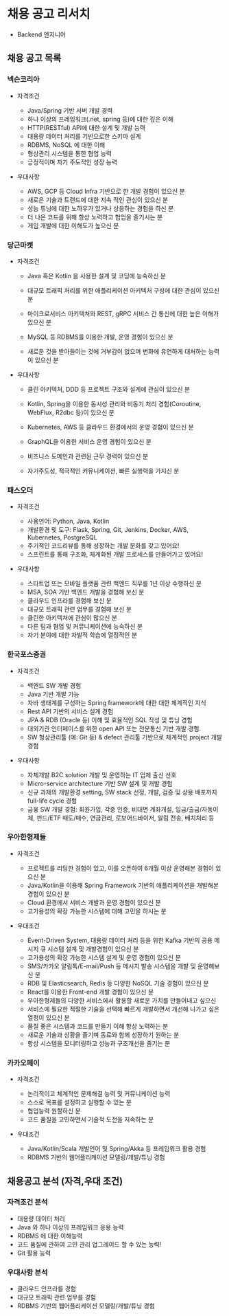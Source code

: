 # 채용 공고 리서치

- Backend 엔지니어

## 채용 공고 목록

### 넥슨코리아

- 자격조건

  - Java/Spring 기반 서버 개발 경력
  - 하나 이상의 프레임워크(.net, spring 등)에 대한 깊은 이해
  - HTTP(RESTful) API에 대한 설계 및 개발 능력
  - 대용량 데이터 처리를 기반으로한 스키마 설계
  - RDBMS, NoSQL 에 대한 이해
  - 형상관리 시스템을 통한 협업 능력
  - 긍정적이며 자기 주도적인 성장 능력

- 우대사항
  - AWS, GCP 등 Cloud Infra 기반으로 한 개발 경험이 있으신 분
  - 새로은 기술과 트랜드에 대한 지속 적인 관심이 있으신 분
  - 성능 튜닝에 대한 노하우가 있거나 상응하는 경험을 하신 분
  - 더 나은 코드를 위해 항상 노력하고 협업을 즐기시는 분
  - 게임 개발에 대한 이해도가 높으신 분

### 당근마켓

- 자격조건

  - Java 혹은 Kotlin 을 사용한 설계 및 코딩에 능숙하신 분

  - 대규모 트래픽 처리를 위한 애플리케이션 아키텍처 구성에 대한 관심이 있으신 분

  - 마이크로서비스 아키텍쳐와 REST, gRPC 서비스 간 통신에 대한 높은 이해가 있으신 분

  - MySQL 등 RDBMS를 이용한 개발, 운영 경험이 있으신 분

  - 새로운 것을 받아들이는 것에 거부감이 없으며 변화에 유연하게 대처하는 능력이 있으신 분

- 우대사항

  - 클린 아키텍처, DDD 등 프로젝트 구조와 설계에 관심이 있으신 분

  - Kotlin, Spring을 이용한 동시성 관리와 비동기 처리 경험(Coroutine, WebFlux, R2dbc 등)이 있으신 분

  - Kubernetes, AWS 등 클라우드 환경에서의 운영 경험이 있으신 분

  - GraphQL을 이용한 서비스 운영 경험이 있으신 분

  - 비즈니스 도메인과 관련된 근무 경력이 있으신 분

  - 자기주도성, 적극적인 커뮤니케이션, 빠른 실행력을 가지신 분

### 패스오더

- 자격조건

  - 사용언어: Python, Java, Kotlin
  - 개발환경 및 도구: Flask, Spring, Git, Jenkins, Docker, AWS, Kubernetes, PostgreSQL
  - 주기적인 코드리뷰를 통해 성장하는 개발 문화를 갖고 있어요!
  - 스프린트를 통해 구조화, 체계화된 개발 프로세스를 만들어가고 있어요!

- 우대사항
  - 스타트업 또는 모바일 플랫폼 관련 백엔드 직무를 1년 이상 수행하신 분
  - MSA, SOA 기반 백엔드 개발을 경험해 보신 분
  - 클라우드 인프라를 경험해 보신 분
  - 대규모 트래픽 관련 업무를 경험해 보신 분
  - 클린한 아키텍쳐에 관심이 많으신 분
  - 다른 팀과 협업 및 커뮤니케이션에 능숙하신 분
  - 자기 분야에 대한 자발적 학습에 열정적인 분

### 한국포스증권

- 자격조건

  - 백엔드 SW 개발 경험
  - Java 기반 개발 가능
  - 자바 생태계를 구성하는 Spring framework에 대한 대한 체계적인 지식
  - Rest API 기반의 서비스 설계 경험
  - JPA & RDB (Oracle 등) 이해 및 효율적인 SQL 작성 및 튜닝 경험
  - 대외기관 인터페이스를 위한 open API 또는 전문통신 기반 개발 경험.
  - SW 형상관리툴 (예: Git 등) & defect 관리툴 기반으로 체계적인 project 개발 경험

- 우대사항
  - 자체개발 B2C solution 개발 및 운영하는 IT 업체 출신 선호
  - Micro-service architecture 기반 SW 설계 및 개발 경험
  - 신규 과제의 개발환경 setting, SW stack 선정, 개발, 검증 및 상용 배포까지 full-life cycle 경험
  - 금융 SW 개발 경험: 회원가입, 각종 인증, 비대면 계좌개설, 입금/출금/자동이체, 펀드/ETF 매도/매수, 연금관리, 로보어드바이저, 알림 전송, 배치처리 등

### 우아한형제들

- 자격조건

  - 프로젝트를 리딩한 경험이 있고, 이를 오픈하여 6개월 이상 운영해본 경험이 있으신 분
  - Java/Kotlin을 이용해 Spring Framework 기반의 애플리케이션을 개발해본 경험이 있으신 분
  - Cloud 환경에서 서비스 개발과 운영 경험이 있으신 분
  - 고가용성의 확장 가능한 시스템에 대해 고민을 하시는 분

- 우대조건
  - Event-Driven System, 대용량 데이터 처리 등을 위한 Kafka 기반의 공용 메시지 큐 시스템 설계 및 개발경험이 있으신 분
  - 고가용성의 확장 가능한 시스템 설계 및 운영 경험이 있으신 분
  - SMS/카카오 알림톡/E-mail/Push 등 메시지 발송 시스템을 개발 및 운영해보신 분
  - RDB 및 Elasticsearch, Redis 등 다양한 NoSQL 기술 경험이 있으신 분
  - React를 이용한 Front-end 개발 경험이 있으신 분
  - 우아한형제들의 다양한 서비스에서 활용할 새로운 가치를 만들어내고 싶으신
  - 서비스에 필요한 적절한 기술을 선택해 빠르게 개발하면서 개선해 나가고 싶은 열정이 있으신 분
  - 품질 좋은 시스템과 코드를 만들기 이해 항상 노력하는 분
  - 새로운 기술과 상황을 즐기며 동료와 함께 성장하기 원하는 분
  - 항상 시스템을 모니터링하고 성능과 구조개선을 즐기는 분

### 카카오페이

- 자격조건

  - 논리적이고 체계적인 문제해결 능력 및 커뮤니케이션 능력
  - 스스로 목표를 설정하고 실행할 수 있는 분
  - 협업능력 원할하신 분
  - 코드 품질을 고민하면서 기술적 도전을 지속하는 분

- 우대조건
  - Java/Kotlin/Scala 개발언어 및 Spring/Akka 등 프레임워크 활용 경험
  - RDBMS 기반의 웹어플리케이션 모델링/개발/튜닝 경험

## 채용공고 분석 (자격,우대 조건)

### 자격조건 분석

- 대용량 데이터 처리
- Java 와 하나 이상의 프레임워크 응용 능력
- RDBMS 에 대한 이해능력
- 코드 품질에 관하여 고민 관리 업그레이드 할 수 있는 능력!
- Git 활용 능력

### 우대사항 분석

- 클라우드 인프라를 경험
- 대규모 트래픽 관련 업무를 경험
- RDBMS 기반의 웹어플리케이션 모델링/개발/튜닝 경험
